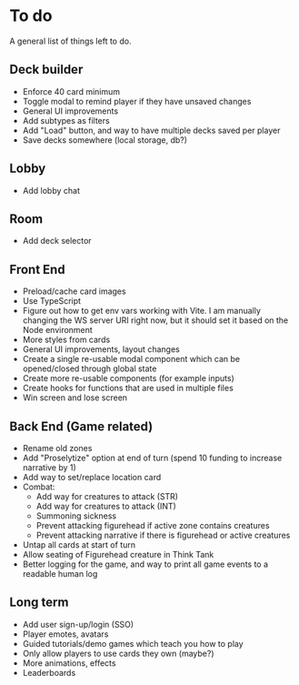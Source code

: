 # To do

A general list of things left to do.

## Deck builder
* Enforce 40 card minimum
* Toggle modal to remind player if they have unsaved changes
* General UI improvements
* Add subtypes as filters
* Add "Load" button, and way to have multiple decks saved per player
* Save decks somewhere (local storage, db?)


## Lobby
* Add lobby chat

## Room
* Add deck selector


## Front End
* Preload/cache card images
* Use TypeScript
* Figure out how to get env vars working with Vite. I am manually changing the WS server URI right now, but it should set it based on the Node environment
* More styles from cards
* General UI improvements, layout changes
* Create a single re-usable modal component which can be opened/closed through global state
* Create more re-usable components (for example inputs)
* Create hooks for functions that are used in multiple files
* Win screen and lose screen


## Back End (Game related)
* Rename old zones
* Add "Proselytize" option at end of turn (spend 10 funding to increase narrative by 1)
* Add way to set/replace location card
* Combat:
	* Add way for creatures to attack (STR)
	* Add way for creatures to attack (INT)
	* Summoning sickness
	* Prevent attacking figurehead if active zone contains creatures
	* Prevent attacking narrative if there is figurehead or active creatures
* Untap all cards at start of turn
* Allow seating of Figurehead creature in Think Tank
* Better logging for the game, and way to print all game events to a readable human log


## Long term
* Add user sign-up/login (SSO)
* Player emotes, avatars
* Guided tutorials/demo games which teach you how to play
* Only allow players to use cards they own (maybe?)
* More animations, effects
* Leaderboards


